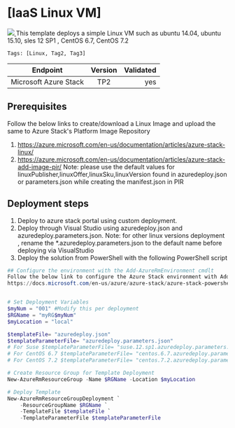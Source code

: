# [IaaS Linux VM]

<a href="http://armviz.io/#/?load=https://raw.githubusercontent.com/Azure/azurestack-quickstart-templates/master/101-simple-linux-vm/azuredeploy.json" target="_blank">
  <img src="http://armviz.io/visualizebutton.png"/>
</a>
This template deploys a simple Linux VM such as ubuntu 14.04, ubuntu 15.10, sles 12 SP1 , CentOS 6.7, CentOS 7.2

`Tags: [Linux, Tag2, Tag3]`

| Endpoint        | Version           | Validated  |
| ------------- |:-------------:| -----:|
| Microsoft Azure Stack      | TP2      |  yes|

## Prerequisites

Follow the below links to create/download a Linux Image and upload the same to Azure Stack's Platform Image Repository
1. https://azure.microsoft.com/en-us/documentation/articles/azure-stack-linux/ 
2. https://azure.microsoft.com/en-us/documentation/articles/azure-stack-add-image-pir/
	Note: please use the default values for linuxPublisher,linuxOffer,linuxSku,linuxVersion found in azuredeploy.json or parameters.json while creating the manifest.json in PIR

## Deployment steps
1. Deploy to azure stack portal using custom deployment.
2. Deploy through Visual Studio using azuredeploy.json and azuredeploy.parameters.json. Note: for other linux versions deployment , rename the *.azuredeploy.parameters.json to the default name before deploying via VisualStudio
2. Deploy the solution from PowerShell with the following PowerShell script 

``` PowerShell
## Configure the environment with the Add-AzureRmEnvironment cmdlt 
Follow the below link to configure the Azure Stack environment with Add-AzureRmEnvironment cmdlet and authenticate a user to the environment
https://docs.microsoft.com/en-us/azure/azure-stack/azure-stack-powershell-configure


# Set Deployment Variables
$myNum = "001" #Modify this per deployment
$RGName = "myRG$myNum"
$myLocation = "local"

$templateFile= "azuredeploy.json"
$templateParameterFile= "azuredeploy.parameters.json"
# For Suse $templateParameterFile= "suse.12.sp1.azuredeploy.parameters.json"
# For CentOS 6.7 $templateParameterFile= "centos.6.7.azuredeploy.parameters.json"
# For CentOS 7.2 $templateParameterFile= "centos.7.2.azuredeploy.parameters.json"

# Create Resource Group for Template Deployment
New-AzureRmResourceGroup -Name $RGName -Location $myLocation

# Deploy Template 
New-AzureRmResourceGroupDeployment `
    -ResourceGroupName $RGName `
    -TemplateFile $templateFile `
	-TemplateParameterFile $templateParameterFile
```


